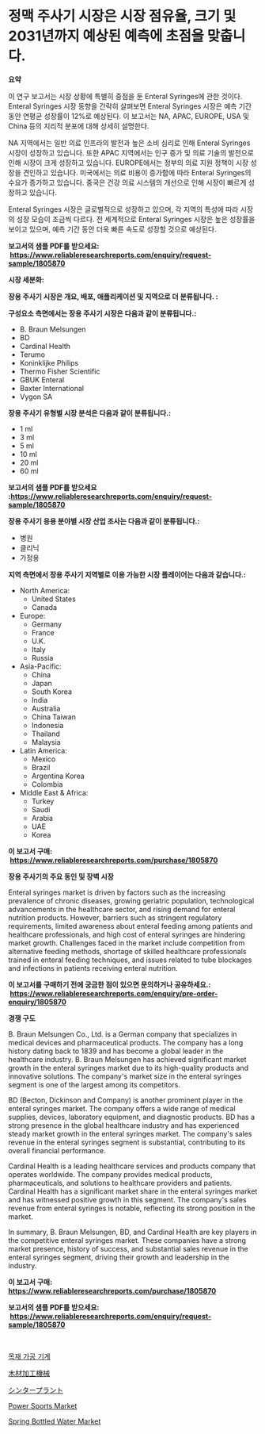 <p><h1>정맥 주사기 시장은 시장 점유율, 크기 및 2031년까지 예상된 예측에 초점을 맞춥니다.</h1></p><p><strong>요약</strong></p>
<p><p>이 연구 보고서는 시장 상황에 특별히 중점을 둔 Enteral Syringes에 관한 것이다. Enteral Syringes 시장 동향을 간략히 살펴보면 Enteral Syringes 시장은 예측 기간 동안 연평균 성장률이 12%로 예상된다. 이 보고서는 NA, APAC, EUROPE, USA 및 China 등의 지리적 분포에 대해 상세히 설명한다. </p><p>NA 지역에서는 일반 의료 인프라의 발전과 높은 소비 심리로 인해 Enteral Syringes 시장이 성장하고 있습니다. 또한 APAC 지역에서는 인구 증가 및 의료 기술의 발전으로 인해 시장이 크게 성장하고 있습니다. EUROPE에서는 정부의 의료 지원 정책이 시장 성장을 견인하고 있습니다. 미국에서는 의료 비용이 증가함에 따라 Enteral Syringes의 수요가 증가하고 있습니다. 중국은 건강 의료 시스템의 개선으로 인해 시장이 빠르게 성장하고 있습니다.</p><p>Enteral Syringes 시장은 글로벌적으로 성장하고 있으며, 각 지역의 특성에 따라 시장의 성장 모습이 조금씩 다르다. 전 세계적으로 Enteral Syringes 시장은 높은 성장률을 보이고 있으며, 예측 기간 동안 더욱 빠른 속도로 성장할 것으로 예상된다.</p></p>
<p><strong>보고서의 샘플 PDF를 받으세요: &nbsp;<a href="https://www.reliableresearchreports.com/enquiry/request-sample/1805870">https://www.reliableresearchreports.com/enquiry/request-sample/1805870</a></strong></p>
<p><strong>시장 세분화:</strong></p>
<p><strong> 장용 주사기 시장은 개요, 배포, 애플리케이션 및 지역으로 더 분류됩니다. :</strong></p>
<p><strong>구성요소 측면에서는 장용 주사기 시장은 다음과 같이 분류됩니다.:</strong></p>
<p><ul><li>B. Braun Melsungen</li><li>BD</li><li>Cardinal Health</li><li>Terumo</li><li>Koninklijke Philips</li><li>Thermo Fisher Scientific</li><li>GBUK Enteral</li><li>Baxter International</li><li>Vygon SA</li></ul></p>
<p><strong> 장용 주사기 유형별 시장 분석은 다음과 같이 분류됩니다.:</strong></p>
<p><ul><li>1 ml</li><li>3 ml</li><li>5 ml</li><li>10 ml</li><li>20 ml</li><li>60 ml</li></ul></p>
<p><strong>보고서의 샘플 PDF를 받으세요 :<a href="https://www.reliableresearchreports.com/enquiry/request-sample/1805870">https://www.reliableresearchreports.com/enquiry/request-sample/1805870</a></strong></p>
<p><strong> 장용 주사기 응용 분야별 시장 산업 조사는 다음과 같이 분류됩니다.:</strong></p>
<p><ul><li>병원</li><li>클리닉</li><li>가정용</li></ul></p>
<p><strong>지역 측면에서 장용 주사기 지역별로 이용 가능한 시장 플레이어는 다음과 같습니다.:</strong></p>
<p><ul>
    <li>
        North America:
        <ul>
            <li>United States</li>
            <li>Canada</li>
        </ul>
    </li>
    <li>
        Europe:
        <ul>
            <li>Germany</li>
            <li>France</li>
            <li>U.K.</li>
            <li>Italy</li>
            <li>Russia</li>
        </ul>
    </li>
    <li>
        Asia-Pacific:
        <ul>
            <li>China</li>
            <li>Japan</li>
            <li>South Korea</li>
            <li>India</li>
            <li>Australia</li>
            <li>China Taiwan</li>
            <li>Indonesia</li>
            <li>Thailand</li>
            <li>Malaysia</li>
        </ul>
    </li>
    <li>
        Latin America:
        <ul>
            <li>Mexico</li>
            <li>Brazil</li>
            <li>Argentina Korea</li>
            <li>Colombia</li>
        </ul>
    </li>
    <li>
        Middle East & Africa:
        <ul>
            <li>Turkey</li>
            <li>Saudi</li>
            <li>Arabia</li>
            <li>UAE</li>
            <li>Korea</li>
        </ul>
    </li>
    </ul></p>
<p><strong>이 보고서 구매: &nbsp;<a href="https://www.reliableresearchreports.com/purchase/1805870">https://www.reliableresearchreports.com/purchase/1805870</a></strong></p>
<p><strong>장용 주사기의 주요 동인 및 장벽 시장</strong></p>
<p><p>Enteral syringes market is driven by factors such as the increasing prevalence of chronic diseases, growing geriatric population, technological advancements in the healthcare sector, and rising demand for enteral nutrition products. However, barriers such as stringent regulatory requirements, limited awareness about enteral feeding among patients and healthcare professionals, and high cost of enteral syringes are hindering market growth. Challenges faced in the market include competition from alternative feeding methods, shortage of skilled healthcare professionals trained in enteral feeding techniques, and issues related to tube blockages and infections in patients receiving enteral nutrition.</p></p>
<p><strong>이 보고서를 구매하기 전에 궁금한 점이 있으면 문의하거나 공유하세요.: &nbsp;<a href="https://www.reliableresearchreports.com/enquiry/pre-order-enquiry/1805870">https://www.reliableresearchreports.com/enquiry/pre-order-enquiry/1805870</a></strong></p>
<p><strong>경쟁 구도</strong></p>
<p><p>B. Braun Melsungen Co., Ltd. is a German company that specializes in medical devices and pharmaceutical products. The company has a long history dating back to 1839 and has become a global leader in the healthcare industry. B. Braun Melsungen has achieved significant market growth in the enteral syringes market due to its high-quality products and innovative solutions. The company's market size in the enteral syringes segment is one of the largest among its competitors.</p><p>BD (Becton, Dickinson and Company) is another prominent player in the enteral syringes market. The company offers a wide range of medical supplies, devices, laboratory equipment, and diagnostic products. BD has a strong presence in the global healthcare industry and has experienced steady market growth in the enteral syringes market. The company's sales revenue in the enteral syringes segment is substantial, contributing to its overall financial performance.</p><p>Cardinal Health is a leading healthcare services and products company that operates worldwide. The company provides medical products, pharmaceuticals, and solutions to healthcare providers and patients. Cardinal Health has a significant market share in the enteral syringes market and has witnessed positive growth in this segment. The company's sales revenue from enteral syringes is notable, reflecting its strong position in the market.</p><p>In summary, B. Braun Melsungen, BD, and Cardinal Health are key players in the competitive enteral syringes market. These companies have a strong market presence, history of success, and substantial sales revenue in the enteral syringes segment, driving their growth and leadership in the industry.</p></p>
<p><strong>이 보고서 구매: &nbsp; <a href="https://www.reliableresearchreports.com/purchase/1805870">https://www.reliableresearchreports.com/purchase/1805870</a></strong></p>
<p><strong>보고서의 샘플 PDF를 받으세요: &nbsp;<a href="https://www.reliableresearchreports.com/enquiry/request-sample/1805870">https://www.reliableresearchreports.com/enquiry/request-sample/1805870</a></strong><strong></strong></p>
<p>&nbsp;</p>
<p><p><a href="https://github.com/vseigx30c9a1j/Market-Research-Report-List-1/blob/main/3363754185667.md">목재 가공 기계</a></p><p><a href="https://github.com/dzy793153605/Market-Research-Report-List-1/blob/main/9731496185672.md">木材加工機械</a></p><p><a href="https://github.com/oafhukehf4709715/Market-Research-Report-List-1/blob/main/6939833185671.md">シンタープラント</a></p><p><a href="https://view.publitas.com/reportprime-1/power-sports-market-research-report-reveals-the-latest-trends-and-opportunities-of-this-market-for-period-from-2024-2031/">Power Sports Market</a></p><p><a href="https://extreme-scabiosa-c81.notion.site/Spring-Bottled-Water-Market-Size-Share-Trends-Analysis-Report-By-Material-By-Type-By-End-user--e8fb2d07d7eb42cf837368804db77912">Spring Bottled Water Market</a></p></p>